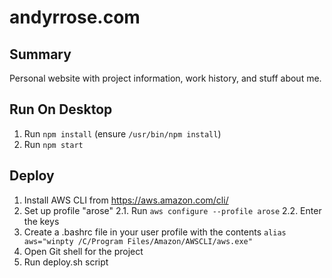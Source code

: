 # andyrrose.com

## Summary
Personal website with project information, work history, and stuff about me.

## Run On Desktop
1. Run `npm install` (ensure `/usr/bin/npm install`)
2. Run `npm start`

## Deploy
1. Install AWS CLI from https://aws.amazon.com/cli/
2. Set up profile "arose"
2.1. Run `aws configure --profile arose`
2.2. Enter the keys
3. Create a .bashrc file in your user profile with the contents `alias aws="winpty /C/Program Files/Amazon/AWSCLI/aws.exe"`
3. Open Git shell for the project
4. Run deploy.sh script